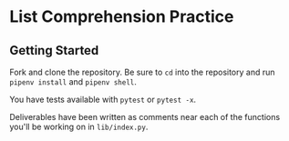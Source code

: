 # List Comprehension Practice

## Getting Started

Fork and clone the repository. Be sure to `cd` into the repository and run `pipenv install` and `pipenv shell`.

You have tests available with `pytest` or `pytest -x`.

Deliverables have been written as comments near each of the functions you'll be working on in `lib/index.py`.
